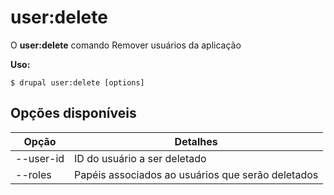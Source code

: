 # user:delete
O **user:delete** comando Remover usuários da aplicação

**Uso:**
```
$ drupal user:delete [options] 
```

## Opções disponíveis
Opção | Detalhes
-------|-------------
--user-id | ID do usuário a ser deletado
--roles | Papéis associados ao usuários que serão deletados
